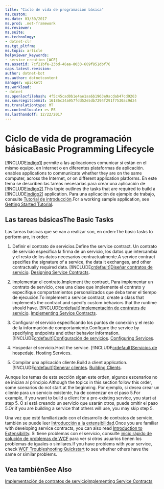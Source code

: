 ```yaml
---
title: "Ciclo de vida de programación básica"
ms.custom: 
ms.date: 03/30/2017
ms.prod: .net-framework
ms.reviewer: 
ms.suite: 
ms.technology:
- dotnet-clr
ms.tgt_pltfrm: 
ms.topic: article
helpviewer_keywords:
- service creation [WCF]
ms.assetid: 7cf21bfe-23bd-46aa-8033-609f851dbf76
caps.latest.revision: 
author: dotnet-bot
ms.author: dotnetcontent
manager: wpickett
ms.workload:
- dotnet
ms.openlocfilehash: 4f5c45cad0b1e4ae1aa6b1963e9acdab47cd9203
ms.sourcegitcommit: 16186c34a957fdd52e5db7294f291f7530ac9d24
ms.translationtype: MT
ms.contentlocale: es-ES
ms.lasthandoff: 12/22/2017
---
```

# <a name="basic-programming-lifecycle"></a><span data-ttu-id="9f409-102">Ciclo de vida de programación básica</span><span class="sxs-lookup"><span data-stu-id="9f409-102">Basic Programming Lifecycle</span></span>
[!INCLUDE[indigo1](../../../includes/indigo1-md.md)]<span data-ttu-id="9f409-103"> permite a las aplicaciones comunicar si están en el mismo equipo, en Internet o en diferentes plataformas de aplicación.</span><span class="sxs-lookup"><span data-stu-id="9f409-103"> enables applications to communicate whether they are on the same computer, across the Internet, or on different application platforms.</span></span> <span data-ttu-id="9f409-104">En este tema se describen las tareas necesarias para crear una aplicación de [!INCLUDE[indigo2](../../../includes/indigo2-md.md)].</span><span class="sxs-lookup"><span data-stu-id="9f409-104">This topic outlines the tasks that are required to build a [!INCLUDE[indigo2](../../../includes/indigo2-md.md)] application.</span></span> <span data-ttu-id="9f409-105">Para una aplicación de ejemplo de trabajo, consulte [Tutorial de introducción](../../../docs/framework/wcf/getting-started-tutorial.md).</span><span class="sxs-lookup"><span data-stu-id="9f409-105">For a working sample application, see [Getting Started Tutorial](../../../docs/framework/wcf/getting-started-tutorial.md).</span></span>  
  
## <a name="the-basic-tasks"></a><span data-ttu-id="9f409-106">Las tareas básicas</span><span class="sxs-lookup"><span data-stu-id="9f409-106">The Basic Tasks</span></span>  
 <span data-ttu-id="9f409-107">Las tareas básicas que se van a realizar son, en orden:</span><span class="sxs-lookup"><span data-stu-id="9f409-107">The basic tasks to perform are, in order:</span></span>  
  
1.  <span data-ttu-id="9f409-108">Definir el contrato de servicios.</span><span class="sxs-lookup"><span data-stu-id="9f409-108">Define the service contract.</span></span> <span data-ttu-id="9f409-109">Un contrato de servicio especifica la firma de un servicio, los datos que intercambia y el resto de los datos necesarios contractualmente.</span><span class="sxs-lookup"><span data-stu-id="9f409-109">A service contract specifies the signature of a service, the data it exchanges, and other contractually required data.</span></span> [!INCLUDE[crdefault](../../../includes/crdefault-md.md)]<span data-ttu-id="9f409-110">[Diseñar contratos de servicio](../../../docs/framework/wcf/designing-service-contracts.md).</span><span class="sxs-lookup"><span data-stu-id="9f409-110"> [Designing Service Contracts](../../../docs/framework/wcf/designing-service-contracts.md).</span></span>  
  
2.  <span data-ttu-id="9f409-111">Implementar el contrato.</span><span class="sxs-lookup"><span data-stu-id="9f409-111">Implement the contract.</span></span> <span data-ttu-id="9f409-112">Para implementar un contrato de servicio, cree una clase que implemente el contrato y especifique comportamientos personalizados que deba tener el tiempo de ejecución.</span><span class="sxs-lookup"><span data-stu-id="9f409-112">To implement a service contract, create a class that implements the contract and specify custom behaviors that the runtime should have.</span></span> [!INCLUDE[crdefault](../../../includes/crdefault-md.md)]<span data-ttu-id="9f409-113">[Implementación de contratos de servicio](../../../docs/framework/wcf/implementing-service-contracts.md).</span><span class="sxs-lookup"><span data-stu-id="9f409-113"> [Implementing Service Contracts](../../../docs/framework/wcf/implementing-service-contracts.md).</span></span>  
  
3.  <span data-ttu-id="9f409-114">Configurar el servicio especificando los puntos de conexión y el resto de la información de comportamiento.</span><span class="sxs-lookup"><span data-stu-id="9f409-114">Configure the service by specifying endpoints and other behavior information.</span></span> [!INCLUDE[crdefault](../../../includes/crdefault-md.md)]<span data-ttu-id="9f409-115">[Configuración de servicios](../../../docs/framework/wcf/configuring-services.md).</span><span class="sxs-lookup"><span data-stu-id="9f409-115"> [Configuring Services](../../../docs/framework/wcf/configuring-services.md).</span></span>  
  
4.  <span data-ttu-id="9f409-116">Hospedar el servicio.</span><span class="sxs-lookup"><span data-stu-id="9f409-116">Host the service.</span></span> [!INCLUDE[crdefault](../../../includes/crdefault-md.md)]<span data-ttu-id="9f409-117">[Servicios de hospedaje](../../../docs/framework/wcf/hosting-services.md).</span><span class="sxs-lookup"><span data-stu-id="9f409-117"> [Hosting Services](../../../docs/framework/wcf/hosting-services.md).</span></span>  
  
5.  <span data-ttu-id="9f409-118">Compilar una aplicación cliente.</span><span class="sxs-lookup"><span data-stu-id="9f409-118">Build a client application.</span></span> [!INCLUDE[crdefault](../../../includes/crdefault-md.md)]<span data-ttu-id="9f409-119">[Generar clientes](../../../docs/framework/wcf/building-clients.md).</span><span class="sxs-lookup"><span data-stu-id="9f409-119"> [Building Clients](../../../docs/framework/wcf/building-clients.md).</span></span>  
  
 <span data-ttu-id="9f409-120">Aunque los temas de esta sección sigan este orden, algunos escenarios no se inician al principio.</span><span class="sxs-lookup"><span data-stu-id="9f409-120">Although the topics in this section follow this order, some scenarios do not start at the beginning.</span></span> <span data-ttu-id="9f409-121">Por ejemplo, si desea crear un cliente para un servicio existente, ha de comenzar en el paso 5.</span><span class="sxs-lookup"><span data-stu-id="9f409-121">For example, if you want to build a client for a pre-existing service, you start at step 5.</span></span> <span data-ttu-id="9f409-122">O si está creando un servicio que usarán otros, puede omitir el paso 5.</span><span class="sxs-lookup"><span data-stu-id="9f409-122">Or if you are building a service that others will use, you may skip step 5.</span></span>  
  
 <span data-ttu-id="9f409-123">Una vez que esté familiarizado con el desarrollo de contratos de servicio, también se puede leer [Introducción a la extensibilidad](../../../docs/framework/wcf/introduction-to-extensibility.md).</span><span class="sxs-lookup"><span data-stu-id="9f409-123">Once you are familiar with developing service contracts, you can also read [Introduction to Extensibility](../../../docs/framework/wcf/introduction-to-extensibility.md).</span></span> <span data-ttu-id="9f409-124">Si tiene problemas con el servicio, consulte [inicio rápido de solución de problemas de WCF](../../../docs/framework/wcf/wcf-troubleshooting-quickstart.md) para ver si otros usuarios tienen los problemas de iguales o similares.</span><span class="sxs-lookup"><span data-stu-id="9f409-124">If you have problems with your service, check [WCF Troubleshooting Quickstart](../../../docs/framework/wcf/wcf-troubleshooting-quickstart.md) to see whether others have the same or similar problems.</span></span>  
  
## <a name="see-also"></a><span data-ttu-id="9f409-125">Vea también</span><span class="sxs-lookup"><span data-stu-id="9f409-125">See Also</span></span>  
 [<span data-ttu-id="9f409-126">Implementación de contratos de servicio</span><span class="sxs-lookup"><span data-stu-id="9f409-126">Implementing Service Contracts</span></span>](../../../docs/framework/wcf/implementing-service-contracts.md)
